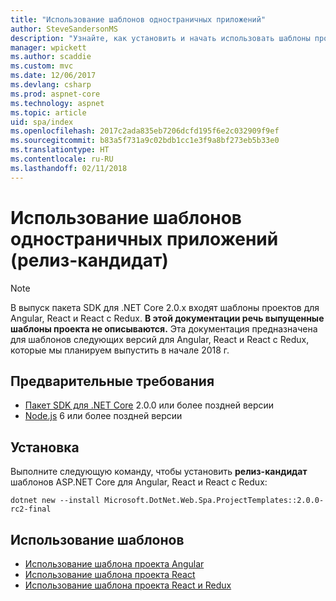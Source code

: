 ```yaml
---
title: "Использование шаблонов одностраничных приложений"
author: SteveSandersonMS
description: "Узнайте, как установить и начать использовать шаблоны проектов одностраничных приложений ASP.NET Core (релиз-кандидат)."
manager: wpickett
ms.author: scaddie
ms.custom: mvc
ms.date: 12/06/2017
ms.devlang: csharp
ms.prod: aspnet-core
ms.technology: aspnet
ms.topic: article
uid: spa/index
ms.openlocfilehash: 2017c2ada835eb7206dcfd195f6e2c032909f9ef
ms.sourcegitcommit: b83a5f731a9c02bdb1cc1e3f9a8bf273eb5b33e0
ms.translationtype: HT
ms.contentlocale: ru-RU
ms.lasthandoff: 02/11/2018
---
```

# <a name="use-the-single-page-application-templates-release-candidate"></a>Использование шаблонов одностраничных приложений (релиз-кандидат)

> [!NOTE]
> В выпуск пакета SDK для .NET Core 2.0.x входят шаблоны проектов для Angular, React и React с Redux. **В этой документации речь выпущенные шаблоны проекта не описываются.** Эта документация предназначена для шаблонов следующих версий для Angular, React и React с Redux, которые мы планируем выпустить в начале 2018 г.

## <a name="prerequisites"></a>Предварительные требования

* [Пакет SDK для .NET Core](https://www.microsoft.com/net/download) 2.0.0 или более поздней версии
* [Node.js](https://nodejs.org) 6 или более поздней версии

## <a name="installation"></a>Установка

Выполните следующую команду, чтобы установить **релиз-кандидат** шаблонов ASP.NET Core для Angular, React и React с Redux:

```console
dotnet new --install Microsoft.DotNet.Web.Spa.ProjectTemplates::2.0.0-rc2-final
```

## <a name="use-the-templates"></a>Использование шаблонов

- [Использование шаблона проекта Angular](xref:spa/angular)
- [Использование шаблона проекта React](xref:spa/react)
- [Использование шаблона проекта React и Redux](xref:spa/react-with-redux)
